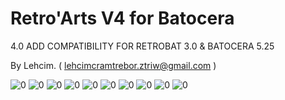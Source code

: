 # Retro'Arts V4 for Batocera


4.0 ADD COMPATIBILITY FOR RETROBAT 3.0 & BATOCERA 5.25


	
By Lehcim. ( lehcimcramtrebor.ztriw@gmail.com )

![0](https://raw.githubusercontent.com/lehcimcramtrebor/retroarts_screenshots/master/batocera_version/01.png)
![0](https://raw.githubusercontent.com/lehcimcramtrebor/retroarts_screenshots/master/batocera_version/02.png)
![0](https://raw.githubusercontent.com/lehcimcramtrebor/retroarts_screenshots/master/batocera_version/03.png)
![0](https://raw.githubusercontent.com/lehcimcramtrebor/retroarts_screenshots/master/batocera_version/04.png)
![0](https://raw.githubusercontent.com/lehcimcramtrebor/retroarts_screenshots/master/batocera_version/05.png)
![0](https://raw.githubusercontent.com/lehcimcramtrebor/retroarts_screenshots/master/batocera_version/06.png)
![0](https://raw.githubusercontent.com/lehcimcramtrebor/retroarts_screenshots/master/batocera_version/07.png)
![0](https://raw.githubusercontent.com/lehcimcramtrebor/retroarts_screenshots/master/batocera_version/08.png)
![0](https://raw.githubusercontent.com/lehcimcramtrebor/retroarts_screenshots/master/batocera_version/09.png)
![0](https://raw.githubusercontent.com/lehcimcramtrebor/retroarts_screenshots/master/batocera_version/10.png)